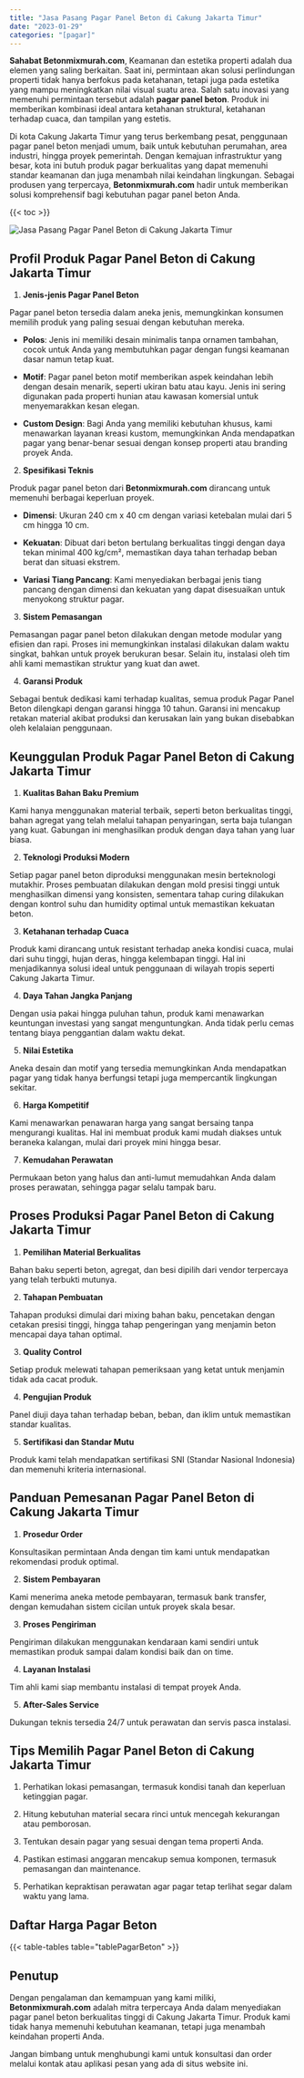 ```yaml
---
title: "Jasa Pasang Pagar Panel Beton di Cakung Jakarta Timur"
date: "2023-01-29"
categories: "[pagar]"
---
```


**Sahabat Betonmixmurah.com**, Keamanan dan estetika properti adalah dua elemen yang saling berkaitan. Saat ini, permintaan akan solusi perlindungan properti tidak hanya berfokus pada ketahanan, tetapi juga pada estetika yang mampu meningkatkan nilai visual suatu area. Salah satu inovasi yang memenuhi permintaan tersebut adalah **pagar panel beton**. Produk ini memberikan kombinasi ideal antara ketahanan struktural, ketahanan terhadap cuaca, dan tampilan yang estetis.  

Di kota Cakung Jakarta Timur yang terus berkembang pesat, penggunaan pagar panel beton menjadi umum, baik untuk kebutuhan perumahan, area industri, hingga proyek pemerintah. Dengan kemajuan infrastruktur yang besar, kota ini butuh produk pagar berkualitas yang dapat memenuhi standar keamanan dan juga menambah nilai keindahan lingkungan. Sebagai produsen yang terpercaya, **Betonmixmurah.com** hadir untuk memberikan solusi komprehensif bagi kebutuhan pagar panel beton Anda.

{{< toc >}}

![Jasa Pasang Pagar Panel Beton di Cakung Jakarta Timur](/images/pagar/pagar-beton-30.jpg)

## Profil Produk Pagar Panel Beton di Cakung Jakarta Timur

1. **Jenis-jenis Pagar Panel Beton**  

Pagar panel beton tersedia dalam aneka jenis, memungkinkan konsumen memilih produk yang paling sesuai dengan kebutuhan mereka.  

- **Polos**: Jenis ini memiliki desain minimalis tanpa ornamen tambahan, cocok untuk Anda yang membutuhkan pagar dengan fungsi keamanan dasar namun tetap kuat.  

- **Motif**: Pagar panel beton motif memberikan aspek keindahan lebih dengan desain menarik, seperti ukiran batu atau kayu. Jenis ini sering digunakan pada properti hunian atau kawasan komersial untuk menyemarakkan kesan elegan.  

- **Custom Design**: Bagi Anda yang memiliki kebutuhan khusus, kami menawarkan layanan kreasi kustom, memungkinkan Anda mendapatkan pagar yang benar-benar sesuai dengan konsep properti atau branding proyek Anda.  

2. **Spesifikasi Teknis**  

Produk pagar panel beton dari **Betonmixmurah.com** dirancang untuk memenuhi berbagai keperluan proyek.  

- **Dimensi**: Ukuran 240 cm x 40 cm dengan variasi ketebalan mulai dari 5 cm hingga 10 cm.  

- **Kekuatan**: Dibuat dari beton bertulang berkualitas tinggi dengan daya tekan minimal 400 kg/cm², memastikan daya tahan terhadap beban berat dan situasi ekstrem.  

- **Variasi Tiang Pancang**: Kami menyediakan berbagai jenis tiang pancang dengan dimensi dan kekuatan yang dapat disesuaikan untuk menyokong struktur pagar.  

3. **Sistem Pemasangan**  

Pemasangan pagar panel beton dilakukan dengan metode modular yang efisien dan rapi. Proses ini memungkinkan instalasi dilakukan dalam waktu singkat, bahkan untuk proyek berukuran besar. Selain itu, instalasi oleh tim ahli kami memastikan struktur yang kuat dan awet.  

4. **Garansi Produk**  

Sebagai bentuk dedikasi kami terhadap kualitas, semua produk Pagar Panel Beton dilengkapi dengan garansi hingga 10 tahun. Garansi ini mencakup retakan material akibat produksi dan kerusakan lain yang bukan disebabkan oleh kelalaian penggunaan.

## Keunggulan Produk Pagar Panel Beton di Cakung Jakarta Timur 

1. **Kualitas Bahan Baku Premium**  

Kami hanya menggunakan material terbaik, seperti beton berkualitas tinggi, bahan agregat yang telah melalui tahapan penyaringan, serta baja tulangan yang kuat. Gabungan ini menghasilkan produk dengan daya tahan yang luar biasa.  

2. **Teknologi Produksi Modern**  

Setiap pagar panel beton diproduksi menggunakan mesin berteknologi mutakhir. Proses pembuatan dilakukan dengan mold presisi tinggi untuk menghasilkan dimensi yang konsisten, sementara tahap curing dilakukan dengan kontrol suhu dan humidity optimal untuk memastikan kekuatan beton.  

3. **Ketahanan terhadap Cuaca**  

Produk kami dirancang untuk resistant terhadap aneka kondisi cuaca, mulai dari suhu tinggi, hujan deras, hingga kelembapan tinggi. Hal ini menjadikannya solusi ideal untuk penggunaan di wilayah tropis seperti Cakung Jakarta Timur.  

4. **Daya Tahan Jangka Panjang**  

Dengan usia pakai hingga puluhan tahun, produk kami menawarkan keuntungan investasi yang sangat menguntungkan. Anda tidak perlu cemas tentang biaya penggantian dalam waktu dekat.  

5. **Nilai Estetika**  

Aneka desain dan motif yang tersedia memungkinkan Anda mendapatkan pagar yang tidak hanya berfungsi tetapi juga mempercantik lingkungan sekitar.  

6. **Harga Kompetitif**  

Kami menawarkan penawaran harga yang sangat bersaing tanpa mengurangi kualitas. Hal ini membuat produk kami mudah diakses untuk beraneka kalangan, mulai dari proyek mini hingga besar.  

7. **Kemudahan Perawatan**  

Permukaan beton yang halus dan anti-lumut memudahkan Anda dalam proses perawatan, sehingga pagar selalu tampak baru.

## Proses Produksi Pagar Panel Beton di Cakung Jakarta Timur

1. **Pemilihan Material Berkualitas**  

Bahan baku seperti beton, agregat, dan besi dipilih dari vendor terpercaya yang telah terbukti mutunya.

2. **Tahapan Pembuatan**  

Tahapan produksi dimulai dari mixing bahan baku, pencetakan dengan cetakan presisi tinggi, hingga tahap pengeringan yang menjamin beton mencapai daya tahan optimal.

3. **Quality Control**  

Setiap produk melewati tahapan pemeriksaan yang ketat untuk menjamin tidak ada cacat produk.

4. **Pengujian Produk**  

Panel diuji daya tahan terhadap beban, beban, dan iklim untuk memastikan standar kualitas.

5. **Sertifikasi dan Standar Mutu**  

Produk kami telah mendapatkan sertifikasi SNI (Standar Nasional Indonesia) dan memenuhi kriteria internasional.

## Panduan Pemesanan Pagar Panel Beton di Cakung Jakarta Timur

1. **Prosedur Order**  

Konsultasikan permintaan Anda dengan tim kami untuk mendapatkan rekomendasi produk optimal.

2. **Sistem Pembayaran**  

Kami menerima aneka metode pembayaran, termasuk bank transfer, dengan kemudahan sistem cicilan untuk proyek skala besar.

3. **Proses Pengiriman**  

Pengiriman dilakukan menggunakan kendaraan kami sendiri untuk memastikan produk sampai dalam kondisi baik dan on time.

4. **Layanan Instalasi**  

Tim ahli kami siap membantu instalasi di tempat proyek Anda.

5. **After-Sales Service**  

Dukungan teknis tersedia 24/7 untuk perawatan dan servis pasca instalasi.

## Tips Memilih Pagar Panel Beton di Cakung Jakarta Timur

1. Perhatikan lokasi pemasangan, termasuk kondisi tanah dan keperluan ketinggian pagar.  

2. Hitung kebutuhan material secara rinci untuk mencegah kekurangan atau pemborosan.  

3. Tentukan desain pagar yang sesuai dengan tema properti Anda.  

4. Pastikan estimasi anggaran mencakup semua komponen, termasuk pemasangan dan maintenance.  

5. Perhatikan kepraktisan perawatan agar pagar tetap terlihat segar dalam waktu yang lama.

## Daftar Harga Pagar Beton

{{< table-tables table="tablePagarBeton" >}}

## Penutup

Dengan pengalaman dan kemampuan yang kami miliki, **Betonmixmurah.com** adalah mitra terpercaya Anda dalam menyediakan pagar panel beton berkualitas tinggi di Cakung Jakarta Timur. Produk kami tidak hanya memenuhi kebutuhan keamanan, tetapi juga menambah keindahan properti Anda.  

Jangan bimbang untuk menghubungi kami untuk konsultasi dan order melalui kontak atau aplikasi pesan yang ada di situs website ini.